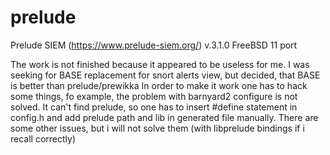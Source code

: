 # prelude
Prelude SIEM (https://www.prelude-siem.org/) v.3.1.0 FreeBSD 11 port

The work is not finished because it appeared to be useless for me.
I was seeking for BASE replacement for snort alerts view, but decided, that BASE is better than prelude/prewikka
In order to make it work one has to hack some things, fo example, the problem with barnyard2 configure is not solved.
It can't find prelude, so one has to insert #define statement in config.h and add prelude path and lib in generated file manually.
There are some other issues, but i will not solve them (with libprelude bindings if i recall correctly)
